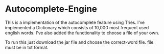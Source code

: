 # Autocomplete-Engine


This is a implementation of the autocomplete feature using Tries.
I've implemented a Dictionary which consists of 10,000 most frequent used english words.
I've also added the functionality to choose a file of your own.


To run this just download the jar file and choose the correct-word file.
file must be in txt format.


